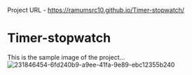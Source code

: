 Project URL - https://ramumsrc10.github.io/Timer-stopwatch/
# Timer-stopwatch
This is the sample image of the project...
![231846454-6fd240b9-a9ee-41fa-9e89-ebc12355b240](https://github.com/Ramumsrc10/Timer-stopwatch/assets/111674550/3f33fa23-1fcf-4113-802f-c239397d8dee)
